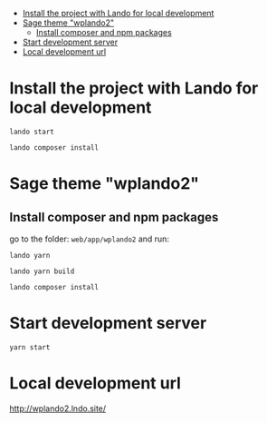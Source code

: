 
- [Install the project with Lando for local development](#install-the-project-with-lando-for-local-development)
- [Sage theme "wplando2"](#sage-theme-wplando2)
  - [Install composer and npm packages](#install-composer-and-npm-packages)
- [Start development server](#start-development-server)
- [Local development url](#local-development-url)

# Install the project with Lando for local development
```
lando start
```

```
lando composer install
```

# Sage theme "wplando2"

## Install composer and npm packages

go to the folder: `web/app/wplando2` and run:

```
lando yarn
```
```
lando yarn build
```
```
lando composer install
```


# Start development server
```
yarn start
```

# Local development url
http://wplando2.lndo.site/
